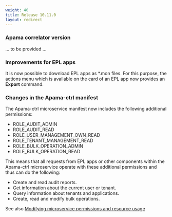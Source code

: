 ```yaml
---
weight: 40
title: Release 10.11.0
layout: redirect
---
```


### Apama correlator version

... to be provided ...

### Improvements for EPL apps

It is now possible to download EPL apps as \*.mon files. For this purpose, the actions menu which is available on the card of an EPL app 
now provides an **Export** command.

### Changes in the Apama-ctrl manifest

The Apama-ctrl microservice manifest now includes the following additional permissions:

- ROLE_AUDIT_ADMIN
- ROLE_AUDIT_READ
- ROLE_USER_MANAGEMENT_OWN_READ
- ROLE_TENANT_MANAGEMENT_READ
- ROLE_BULK_OPERATION_ADMIN
- ROLE_BULK_OPERATION_READ

This means that all requests from EPL apps or other components within the Apama-ctrl microservice operate with these additional permissions 
and thus can do the following:

- Create and read audit reports.
- Get information about the current user or tenant.
- Query information about tenants and applications.
- Create, read and modify bulk operations.

See also [Modifying microservice permissions and resource usage](https://cumulocity.com/guides/apama/advanced/#microservice-permissions.)





